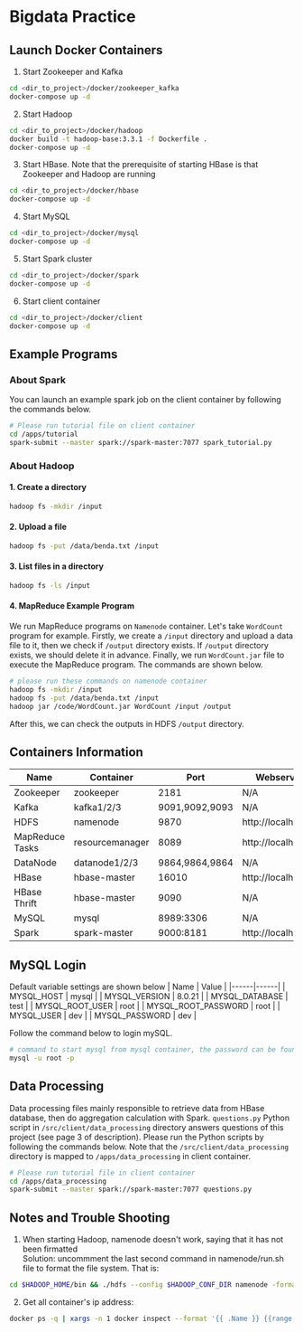 # Bigdata Practice

## Launch Docker Containers
1. Start Zookeeper and Kafka
```bash
cd <dir_to_project>/docker/zookeeper_kafka
docker-compose up -d
```
2. Start Hadoop
```bash
cd <dir_to_project>/docker/hadoop
docker build -t hadoop-base:3.3.1 -f Dockerfile .
docker-compose up -d
```
3. Start HBase. Note that the prerequisite of starting HBase is that Zookeeper and Hadoop are running
```bash
cd <dir_to_project>/docker/hbase
docker-compose up -d
```
4. Start MySQL
```bash
cd <dir_to_project>/docker/mysql
docker-compose up -d
```
5. Start Spark cluster
```bash
cd <dir_to_project>/docker/spark
docker-compose up -d
```
6. Start client container
```bash
cd <dir_to_project>/docker/client
docker-compose up -d
```

## Example Programs

### About Spark

You can launch an example spark job on the client container by following the commands below. 
```bash
# Please run tutorial file on client container
cd /apps/tutorial
spark-submit --master spark://spark-master:7077 spark_tutorial.py
```

### About Hadoop
#### 1. Create a directory
```bash
hadoop fs -mkdir /input
```

#### 2. Upload a file
```bash
hadoop fs -put /data/benda.txt /input
```

#### 3. List files in a directory
```bash
hadoop fs -ls /input
```

#### 4. MapReduce Example Program
We run MapReduce programs on `Namenode` container. Let's take `WordCount` program for example. Firstly, we create a `/input` directory and upload a data file to it, then we check if `/output` directory exists. If `/output` directory exists, we should delete it in advance. Finally, we run `WordCount.jar` file to execute the MapReduce program. The commands are shown below. 
```bash
# please run these commands on namenode container
hadoop fs -mkdir /input
hadoop fs -put /data/benda.txt /input
hadoop jar /code/WordCount.jar WordCount /input /output
```
After this, we can check the outputs in HDFS `/output` directory. 

## Containers Information
| Name | Container | Port | Webserver Link |
|------|------|-----|-----|
| Zookeeper | zookeeper | 2181 | N/A |
| Kafka | kafka1/2/3 | 9091,9092,9093 | N/A |
| HDFS | namenode | 9870 | http://localhost:9870 |
| MapReduce Tasks | resourcemanager | 8089 | http://localhost:8089 |
| DataNode | datanode1/2/3 | 9864,9864,9864 | N/A |
| HBase | hbase-master | 16010 | http://localhost:16010 |
| HBase Thrift | hbase-master | 9090 | N/A |
| MySQL | mysql | 8989:3306 | N/A |
| Spark | spark-master | 9000:8181 | http://localhost:9000 |

## MySQL Login
Default variable settings are shown below
| Name | Value |
|------|------|
| MYSQL_HOST | mysql |
| MYSQL_VERSION | 8.0.21 |
| MYSQL_DATABASE | test |
| MYSQL_ROOT_USER | root |
| MYSQL_ROOT_PASSWORD | root |
| MYSQL_USER | dev |
| MYSQL_PASSWORD | dev |

Follow the command below to login mySQL.
```bash
# command to start mysql from mysql container, the password can be found from the table above
mysql -u root -p
```

## Data Processing
Data processing files mainly responsible to retrieve data from HBase database, then do aggregation calculation with Spark. `questions.py` Python script in `/src/client/data_processing` directory answers questions of this project (see page 3 of description). Please run the Python scripts by following the commands below. Note that the  `/src/client/data_processing` directory is mapped to `/apps/data_processing` in client container. 
```bash
# Please run tutorial file in client container
cd /apps/data_processing
spark-submit --master spark://spark-master:7077 questions.py
```

## Notes and Trouble Shooting
1. When starting Hadoop, namenode doesn't work, saying that it has not been firmatted \
Solution: uncommment the last second command in namenode/run.sh file to format the file system. That is:
```bash
cd $HADOOP_HOME/bin && ./hdfs --config $HADOOP_CONF_DIR namenode -format $CLUSTER_NAME
```

2. Get all container's ip address: 
```bash
docker ps -q | xargs -n 1 docker inspect --format '{{ .Name }} {{range .NetworkSettings.Networks}} {{.IPAddress}}{{end}}' | sed 's#^/##';
```